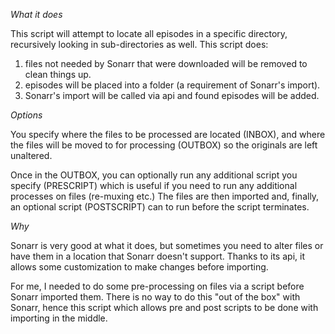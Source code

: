 *What it does*

This script will attempt to locate all episodes in a specific directory, recursively looking
in sub-directories as well. This script does:

1) files not needed by Sonarr that were downloaded will be removed to clean things up.
2) episodes will be placed into a folder (a requirement of Sonarr's import).
3) Sonarr's import will be called via api and found episodes will be added.

*Options*

You specify where the files to be processed are located (INBOX), and where the files will be
moved to for processing (OUTBOX) so the originals are left unaltered.

Once in the OUTBOX, you can optionally run any additional script you specify (PRESCRIPT)
which is useful if you need to run any additional processes on files (re-muxing etc.) The
files are then imported and, finally, an optional script (POSTSCRIPT) can to run before the
script terminates.

*Why*

Sonarr is very good at what it does, but sometimes you need to alter files or have them in a
location that Sonarr doesn't support. Thanks to its api, it allows some customization to make
changes before importing.

For me, I needed to do some pre-processing on files via a script before Sonarr imported them.
There is no way to do this "out of the box" with Sonarr, hence this script which allows pre
and post scripts to be done with importing in the middle.